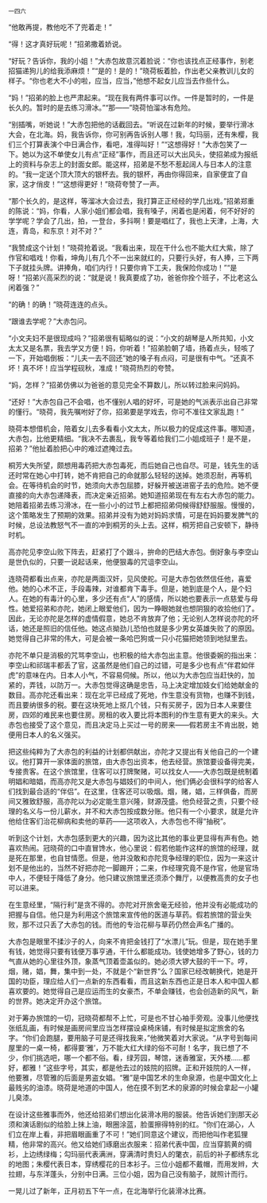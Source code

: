     一四六 

   “他敢再提，教他吃不了兜着走！”

   “得！这才真好玩呢！”招弟撒着娇说。

   “好玩？告诉你，我的小姐！”大赤包故意沉着脸说：“你也该找点正经事作，别老招猫递狗儿的给我添麻烦！”“是的！是的！”晓荷板着脸，作出老父亲教训儿女的样子。“你也老大不小的啦，应当，应当，”他想不起女儿应当去作些什么。

   “妈！”招弟的脸上也严肃起来。“现在我有两件事可以作。一件是暂时的，一件是长久的。暂时的是去练习滑冰。”“那——”晓荷怕溜冰有危险。

   “别插嘴，听她说！”大赤包把他的话截回去。“听说在过新年的时候，要举行滑冰大会，在北海。妈，我告诉你，你可别再告诉别人哪！我，勾玛丽，还有朱樱，我们三个打算表演个中日满合作，看吧，准得叫好！”“这想得好！”大赤包笑了一下。她以为这不单使女儿有点“正经”事作，而且还可以大出风头，使招弟成为报纸上的资料与杂志上的封面女郎。能这样，招弟是不愁不惹起阔人与日本人的注意的。“我一定送个顶大顶大的银杯去。我的银杯，再由你得回来，自家便宜了自家，这才俏皮！”“这想得更好！”晓荷夸赞了一声。

   “那个长久的，是这样，等溜冰大会过去，我打算正正经经的学几出戏。”招弟郑重的陈说：“妈，你看，人家小姐们都会唱，我有嗓子，闲着也是闲着，何不好好的学学呢？学会了几出，拍，一登台，多抖啊！要是唱红了，我也上天津，上海，大连，青岛，和东京！对不对？”

   “我赞成这个计划！”晓荷抢着说。“我看出来，现在干什么也不能大红大紫，除了作官和唱戏！你看，坤角儿有几个不一出来就红的，只要行头好，有人捧，三下两下子就挂头牌。讲捧角，咱们内行！只要你肯下工夫，我保险你成功！”“是呀！”招弟兴高采烈的说：“就是说！我真要成了功，爸爸你拴个班子，不比老这么闲着强？”

   “的确！的确！”晓荷连连的点头。

   “跟谁去学呢？”大赤包问。

   “小文夫妇不是很现成吗？”招弟很有韬略似的说：“小文的胡琴是人所共知，小文太太又是名票，我去学又方便！妈，你听着！”招弟脸朝了墙，扬着点头，轻咳了一下，开始唱倒板：“儿夫一去不回还”她的嗓子有点闷，可是很有中气。“还真不坏！真不坏！应当学程砚秋，准成！”晓荷热烈的夸赞。

   “妈，怎样？”招弟仿佛以为爸爸的意见完全不算数儿，所以转过脸来问妈妈。

   “还好！”大赤包自己不会唱，也不懂别人唱的好坏，可是她的气派表示出自己非常的懂行。“晓荷，我先嘱咐好了你，招弟要是学戏去，你可不准往文家乱跑！”

   晓荷本想借机会，陪着女儿去多看看小文太太，所以极力的促成这件事。哪知道，大赤包，比他更精细。“我决不去裹乱，我专等着给我们二小姐成班子！是不是，招弟？”他扯着脸把心中的难过遮掩过去。

   桐芳大失所望，颇想用毒药把大赤包毒死，而后她自己也自尽。可是，钱先生的话还时常在她心中打转，她不肯把自己的命就那么轻轻的送掉。她须忍耐，再等机会。在等待机会的时节，她须向大赤包屈膝，好躲开被送进窑子去的危险。她不便直接的向大赤包递降表，而决定亲近招弟。她知道招弟现在有左右大赤包的能力。她陪着招弟去练习滑冰，在一些小小的过节上都把招弟伺候得舒舒服服。慢慢的，这个策略发生了预期的效果。招弟并没有为她对妈妈求情，可是在妈妈要发脾气的时候，总设法教怒气不一直的冲到桐芳的头上去。这样，桐芳把自己安顿下，静待时机。

   高亦陀见李空山败下阵去，赶紧打了个跟斗，拚命的巴结大赤包。倒好象与李空山是世仇似的，只要一说起话来，他便狠毒的咒诅李空山。

   连晓荷都看出点来，亦陀是两面汉奸，见风使舵。可是大赤包依然信任他，喜爱他。她的心术不正，手段毒辣，对谁都肯下毒手。但是，她到底是个人，是个妇人。在她的有毒汁的心里，多少还有点“人”的感情，所以她也要表示一点慈爱与母性。她爱招弟和亦陀，她闭上眼爱他们，因为一睁眼她就也想阴狠的收拾他们了。因此，无论亦陀是怎样的虚情假意，她总不肯放弃了他；无论别人怎样说亦陀的坏话，她还是照旧的信任他。她这点拗劲儿恐怕也就是多少男女英雄失败了的原因。她觉得自己非常的伟大，可是会被一条哈巴狗或一只小花猫把她领到地狱里去。

   亦陀不单只是消极的咒骂李空山，也积极的给大赤包出主意。他很委婉的指出来：李空山和祁瑞丰都丢了官，这虽然是他们自己的过错，可是多少也有点“伴君如伴虎”的意味在内。日本人小气，不容易伺候。所以，他以为大赤包应当赶快的，加紧的，弄钱，以防万一。大赤包觉得这确是忠告，马上决定增加妓女们给她献金的数目。高亦陀还看出来：现在北平已经成了死地，作生意没有货物，也赚不到钱，而且要纳很多的税。要在这块死地上抠几个钱，只有买房子，因为日本人来要住房，四郊的难民来也要住房。房租的收入要比将本图利的作生意有更大的来头。大赤包也接受了这个意见，而且决定马上买过一号的房来——假若房主不肯出脱，她便用日本人的名义强买。

   把这些纯粹为了大赤包的利益的计划都供献出，亦陀才又提出有关他自己的一个建议。他打算开一家体面的旅馆，由大赤包出资本，他去经营。旅馆要设备得完美，专接贵客。在这个旅馆里，住客可以打牌聚赌，可以找女人——大赤包既是统制着明娼和暗娼，而高亦陀又是大赤包与娼妓们的中间人，他们俩必会很科学的给客人们找到最合适的“伴侣”。在这里，住客还可以吸烟。烟，赌，娼，三样俱备，而房间又雅致舒服，高亦陀以为必定能生意兴隆，财源茂盛。他负经营之责，只要个经理的名义与一份儿薪水，并不和大赤包按成数分账。他只有一个小要求，就是允许他给住客们治花柳病和卖他的草药——这项收入，大赤包也不得“抽税”。

   听到这个计划，大赤包感到更大的兴趣，因为这比其他的事业更显得有声有色。她喜欢热闹。冠晓荷的口中直冒馋水，他心里说：假若他能作这样的旅馆的经理，就是死在那里，也自甘情愿。但是，他并没敢和亦陀竞争经理的职位，因为一来这计划不是他出的，当然不好把亦陀一脚踢开；二来，作经理究竟不是作官，他是官场中人，不便轻于降低了身分。他只建议旅馆里还须添个舞厅，以便教高贵的女子也可以进来。

   在生意经里，“隔行利”是贪不得的。亦陀对开旅舍毫无经验，他并没有必能成功的把握与自信。他只是为利用这个旅馆来宣传他的医道与草药。假若旅馆的营业失败，那不过只丢了大赤包的钱。而他的专治花柳与草药仍然会声名广播的。

   大赤包是眼里不揉沙子的人，向来不肯把金钱打了“水漂儿”玩。但是，现在她手里有钱，她觉得只要有钱便万事亨通，干什么都能成功。钱使她增多了野心，钱的力气直从她的心里往外顶，象蒸气顶着壶盖似的。她必须大锣大鼓的干一下。哼，烟，赌，娼，舞，集中到一处，不就是个“新世界”么？国家已经改朝换代，她是开国的功臣，理应给人们一点新的东西看看，而且这新东西也正是日本人和中国人都喜欢要的。她觉得自己是应运而生的女豪杰，不单会赚钱，也会创造新的风气，新的世界。她决定开办这个旅馆。

   对于筹办旅馆的一切，冠晓荷都帮不上忙，可是也不甘心袖手旁观。没事儿他便找张纸乱画，有时候是画房间里应当怎样摆设桌椅床铺，有时候是拟定旅舍的名字。“你们会跑腿，要用脑子可是还得找我来，”他微笑着对大家说。“从字号到每间屋里的一桌一椅，都得要‘雅’，万不能大红大绿的俗不可耐！名字，我已想了不少，你们挑选吧，哪一个都不俗。看，绿芳园，琴馆，迷香雅室，天外楼……都好，都雅！”这些字号，其实，都是他去过的妓院的招牌。正和开妓院的人一样，他要雅，尽管雅的后面是男盗女娼。“雅”是中国艺术的生命泉源，也是中国文化上最贱劣的油漆。晓荷是地道的中国人，他在摸不到艺术的泉源的时候会拿起一小罐儿臭漆。

   在设计这些雅事而外，他还给招弟们想出化装滑冰用的服装。他告诉她们到那天必须和演话剧似的给脸上抹上油，眼圈涂蓝，脸蛋擦得特别的红。“你们在湖心，人们立在岸上看，非把眉眼画重了不可！”她们同意这个建议，而把他叫作老狐狸精，他非常的高兴。他又给她们琢磨出衣服来：招弟代表中国，应当穿鹅黄的绸衫，上边绣绿梅；勾玛丽代表满洲，穿满清时贵妇人的氅衣，前后的补子都绣东北的地图；朱樱代表日本，穿绣樱花的日本衫子。三位小姐都不戴帽，而用发辫，大拉翅，与东洋蓬头，分别中日满。三位小姐，因为自己没有脑子，就照计而行。

   一晃儿过了新年，正月初五下午一点，在北海举行化装滑冰比赛。

